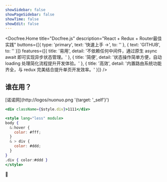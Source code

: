```yaml
---
showSidebar: false
showPageSidebar: false
showTime: false
showEdit: false
---
```


<Docfree.Home
  title="Docfree.js"
  description="React + Redux + Router最佳实践"
  buttons={[{
    type: 'primary',
    text: '快速上手 →',
    to: ''
  }, {
    text: 'GITHUB',
    to: ''
  }]}
  features={[{
    title: '易用',
    detail: '不依赖任何中间件，通过原生 async await 即可实现异步状态管理。'
  }, {
    title: '简便',
    detail: '状态操作简单方便，自动 loading 处理简化流程提升开发体验。'
  }, {
    title: '高效',
    detail: '内置路由系统功能齐全，与 redux 完美结合提升单页开发效率。'
  }]}
/>

## 谁在用？
[诺诺网](http://logos/nuonuo.png '{target: '_self'}')

```jsx
<div className={$style.div}>1111</div>

<style lang="less" module>
body {
  &:hover {
    color: #fff;
  }
  & > div {
    color: #ddd;
  }
}
.div { color:#ddd }
</style>
```
:dog:
